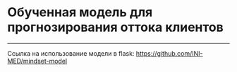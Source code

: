 # Обученная модель для прогнозирования оттока клиентов 

---

Ссылка на использование модели в flask: <https://github.com/INI-MED/mindset-model>
